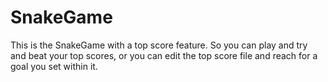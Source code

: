 # SnakeGame
This is the SnakeGame with a top score feature. So you can play and try and beat your top scores, or you can edit the top score file and reach for a goal you set within it.
